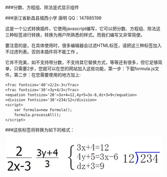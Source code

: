 ###分数、方程组、除法竖式显示组件

###浙江省新昌县城西小学 唐明 QQ：147885198

这是一个公式转换插件，它使用javascript编写，它可以把分数、方程组、除法这三种标签进行转换，转换为用户所熟悉的样式。而我们编写又非常简便。

要注意的是，在具体使用时，很多编辑器会过滤HTML标签，请把这三种标签加入不过虑列表。否则本插件将不能工作 。

它并不完美，如不支持带分数，不支持其它替换方式，等等还有很多，但它足够简单，只需要2步，您就可以在您的网站加入这些功能，第一步：下载formula.js文件。第二步：在您需要使用的地方加上:

```
<frac fontsize='40'>2/2x-3</frac>
<frac fontsize='30'>3y+4/3</frac>
<equation fontsize='20'>3x+4=12,4y+5=3x-6,dz+3=9</equation>
<division fontsize='30'>234/12</division>
<script>
	var formula=new Formula();
	formula.processAll();
</script>

```

###这些标签将转换为如下的格式：

![图片](demo/demo.jpg)